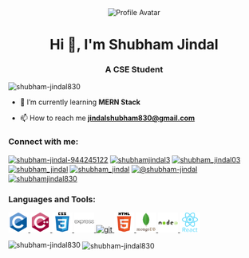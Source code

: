 <div align="center">
	<img src="https://avataaars.io/?avatarStyle=Circle&topType=ShortHairShortWaved&accessoriesType=Prescription02&hairColor=BrownDark&facialHairType=BeardLight&facialHairColor=BrownDark&clotheType=Hoodie&clotheColor=Black&eyeType=Default&eyebrowType=Default&mouthType=Smile&skinColor=Light" alt="Profile Avatar" />
</div>

<h1 align="center">Hi 👋, I'm Shubham Jindal</h1>
<h3 align="center">A CSE Student</h3>

<p align="left"> <img src="https://komarev.com/ghpvc/?username=shubham-jindal830&label=Profile%20views&color=0e75b6&style=flat" alt="shubham-jindal830" /> </p>

- 🌱 I’m currently learning **MERN Stack**

- 📫 How to reach me **jindalshubham830@gmail.com**

<h3 align="left">Connect with me:</h3>
<p align="left">
<a href="https://linkedin.com/in/shubham-jindal-944245122" target="blank"><img align="center" src="https://cdn.jsdelivr.net/npm/simple-icons@3.0.1/icons/linkedin.svg" alt="shubham-jindal-944245122" height="30" width="40" /></a>
<a href="https://www.codechef.com/users/shubhamjindal3" target="blank"><img align="center" src="https://cdn.jsdelivr.net/npm/simple-icons@3.1.0/icons/codechef.svg" alt="shubhamjindal3" height="30" width="40" /></a>
<a href="https://www.hackerrank.com/shubham_jindal03" target="blank"><img align="center" src="https://cdn.jsdelivr.net/npm/simple-icons@3.0.1/icons/hackerrank.svg" alt="shubham_jindal03" height="30" width="40" /></a>
<a href="https://codeforces.com/profile/shubham_jindal" target="blank"><img align="center" src="https://cdn.jsdelivr.net/npm/simple-icons@3.0.1/icons/codeforces.svg" alt="shubham_jindal" height="30" width="40" /></a>
<a href="https://www.leetcode.com/shubham_jindal" target="blank"><img align="center" src="https://cdn.jsdelivr.net/npm/simple-icons@3.0.1/icons/leetcode.svg" alt="shubham_jindal" height="30" width="40" /></a>
<a href="https://www.hackerearth.com/@shubham-jindal" target="blank"><img align="center" src="https://cdn.jsdelivr.net/npm/simple-icons@3.0.1/icons/hackerearth.svg" alt="@shubham-jindal" height="30" width="40" /></a>
<a href="https://auth.geeksforgeeks.org/user/shubhamjindal830" target="blank"><img align="center" src="https://cdn.jsdelivr.net/npm/simple-icons@3.0.1/icons/geeksforgeeks.svg" alt="shubhamjindal830" height="30" width="40" /></a>
</p>

<h3 align="left">Languages and Tools:</h3>
<p align="left"> <a href="https://www.cprogramming.com/" target="_blank"> <img src="https://raw.githubusercontent.com/devicons/devicon/master/icons/c/c-original.svg" alt="c" width="40" height="40"/> </a> <a href="https://www.w3schools.com/cpp/" target="_blank"> <img src="https://raw.githubusercontent.com/devicons/devicon/master/icons/cplusplus/cplusplus-original.svg" alt="cplusplus" width="40" height="40"/> </a> <a href="https://www.w3schools.com/css/" target="_blank"> <img src="https://raw.githubusercontent.com/devicons/devicon/master/icons/css3/css3-original-wordmark.svg" alt="css3" width="40" height="40"/> </a> <a href="https://expressjs.com" target="_blank"> <img src="https://raw.githubusercontent.com/devicons/devicon/master/icons/express/express-original-wordmark.svg" alt="express" width="40" height="40"/> </a> <a href="https://git-scm.com/" target="_blank"> <img src="https://www.vectorlogo.zone/logos/git-scm/git-scm-icon.svg" alt="git" width="40" height="40"/> </a> <a href="https://www.w3.org/html/" target="_blank"> <img src="https://raw.githubusercontent.com/devicons/devicon/master/icons/html5/html5-original-wordmark.svg" alt="html5" width="40" height="40"/> </a> <a href="https://www.mongodb.com/" target="_blank"> <img src="https://raw.githubusercontent.com/devicons/devicon/master/icons/mongodb/mongodb-original-wordmark.svg" alt="mongodb" width="40" height="40"/> </a> <a href="https://nodejs.org" target="_blank"> <img src="https://raw.githubusercontent.com/devicons/devicon/master/icons/nodejs/nodejs-original-wordmark.svg" alt="nodejs" width="40" height="40"/> </a> <a href="https://reactjs.org/" target="_blank"> <img src="https://raw.githubusercontent.com/devicons/devicon/master/icons/react/react-original-wordmark.svg" alt="react" width="40" height="40"/> </a> </p>

<p><img align="left" src="https://github-readme-stats.vercel.app/api/top-langs?username=shubham-jindal830&show_icons=true&locale=en&layout=compact" alt="shubham-jindal830" /></p>

<p>&nbsp;<img align="center" src="https://github-readme-stats.vercel.app/api?username=shubham-jindal830&show_icons=true&locale=en" alt="shubham-jindal830" /></p>

